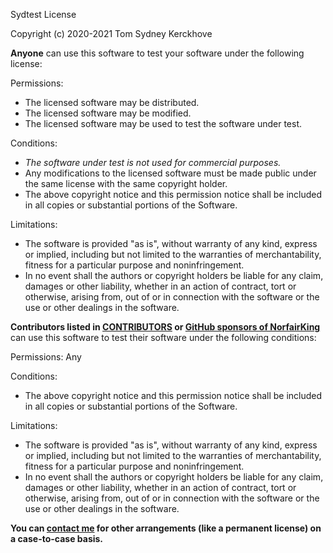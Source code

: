 Sydtest License

Copyright (c) 2020-2021 Tom Sydney Kerckhove

**Anyone** can use this software to test your software under the following license:


Permissions:
* The licensed software may be distributed.
* The licensed software may be modified.
* The licensed software may be used to test the software under test.

Conditions:
* _The software under test is not used for commercial purposes._
* Any modifications to the licensed software must be made public under the same license with the same copyright holder.
* The above copyright notice and this permission notice shall be included in all copies or substantial portions of the Software.

Limitations:
* The software is provided "as is", without warranty of any kind, express or implied, including but not limited to the warranties of merchantability, fitness for a particular purpose and noninfringement.
* In no event shall the authors or copyright holders be liable for any claim, damages or other liability, whether in an action of contract, tort or otherwise, arising from, out of or in connection with the software or the use or other dealings in the software.




**Contributors listed in [CONTRIBUTORS](./CONTRIBUTORS) or [GitHub sponsors of NorfairKing](https://github.com/sponsors/NorfairKing)** can use this software to test their software under the following conditions:

Permissions: Any

Conditions:
* The above copyright notice and this permission notice shall be included in all copies or substantial portions of the Software.

Limitations:
* The software is provided "as is", without warranty of any kind, express or implied, including but not limited to the warranties of merchantability, fitness for a particular purpose and noninfringement.
* In no event shall the authors or copyright holders be liable for any claim, damages or other liability, whether in an action of contract, tort or otherwise, arising from, out of or in connection with the software or the use or other dealings in the software.


**You can [contact me](https://cs-syd.eu/contact) for other arrangements (like a permanent license) on a case-to-case basis.**
